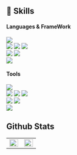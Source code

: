 ## 💪 Skills 
#### Languages & FrameWork
<p>
  <img src="https://img.shields.io/badge/Java-007396?style=flat-square&amp;logo=Java&amp;logoColor=white">
  <br>
  <img src="https://img.shields.io/badge/Javascript-F7DF1E?style=flat-square&amp;logo=Javascript&amp;logoColor=black">
  <img src="https://img.shields.io/badge/Vue.js-4FC08D?style=flat-square&amp;logo=vue.js&amp;logoColor=white">
  <img src="https://img.shields.io/badge/Jquery-0769AD?style=flat-square&amp;logo=jquery&amp;logoColor=white">
  <br>
  <img src="https://img.shields.io/badge/HTML5-E34F26?style=flat-square&logo=HTML5&logoColor=white"/>
  <img src="https://img.shields.io/badge/CSS3-1572B6?style=flat-square&amp;logo=CSS3&amp;logoColor=white">
  <br>
  <img src="https://img.shields.io/badge/Spring-6DB33F?style=flat-square&amp;logo=Spring&amp;logoColor=white">
</p>

#### Tools
<p>
  <img src="https://img.shields.io/badge/Github-181717?style=flat-square&amp;logo=github&amp;logoColor=white">
  <br>
  <img src="https://img.shields.io/badge/Visual studio code-007ACC?style=flat-square&amp;logo=visualstudiocode&amp;logoColor=white">
  <img src="https://img.shields.io/badge/Eclipse IDE-2C2255?style=flat-square&amp;logo=eclipseide&amp;logoColor=white">
  <img src="https://img.shields.io/badge/IntelliJ IDEA-000000?style=flat-square&amp;logo=intellijidea&amp;logoColor=white">
  <br>
  <img src="https://img.shields.io/badge/Microsoft sql server-CC2927?style=flat-square&amp;logo=microsoftsqlserver&amp;logoColor=black">
  <img src="https://img.shields.io/badge/Oracle-F80000?style=flat-square&amp;logo=oracle&amp;logoColor=white">
  <br>
  <img src="https://img.shields.io/badge/Apache tomcat-F8DC75?style=flat-square&amp;logo=apachetomcat&amp;logoColor=black">  
</p>



## Github Stats  
<table><tr><td valign="top" width="50%">
<img src="https://github-readme-stats.vercel.app/api?username=hodokim&show_icons=true&count_private=true&hide_border=true" align="left" style="width: 100%" />
</td><td valign="top" width="50%">
<img src="https://github-readme-stats.vercel.app/api/top-langs/?username=hodokim&hide_border=true&layout=compact" align="left" style="width: 100%" />
</td></tr></table>  
<br/> 
